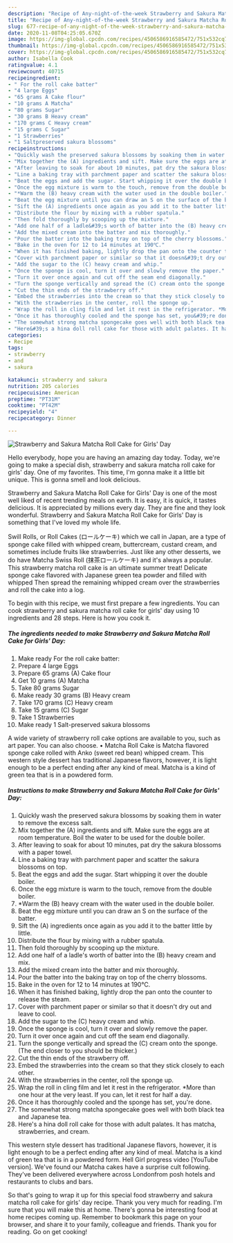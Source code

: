 ```yaml
---
description: "Recipe of Any-night-of-the-week Strawberry and Sakura Matcha Roll Cake for Girls&amp;#39; Day"
title: "Recipe of Any-night-of-the-week Strawberry and Sakura Matcha Roll Cake for Girls&amp;#39; Day"
slug: 677-recipe-of-any-night-of-the-week-strawberry-and-sakura-matcha-roll-cake-for-girls-and-39-day
date: 2020-11-08T04:25:05.670Z
image: https://img-global.cpcdn.com/recipes/4506586916585472/751x532cq70/strawberry-and-sakura-matcha-roll-cake-for-girls-day-recipe-main-photo.jpg
thumbnail: https://img-global.cpcdn.com/recipes/4506586916585472/751x532cq70/strawberry-and-sakura-matcha-roll-cake-for-girls-day-recipe-main-photo.jpg
cover: https://img-global.cpcdn.com/recipes/4506586916585472/751x532cq70/strawberry-and-sakura-matcha-roll-cake-for-girls-day-recipe-main-photo.jpg
author: Isabella Cook
ratingvalue: 4.1
reviewcount: 40715
recipeingredient:
- " For the roll cake batter"
- "4 large Eggs"
- "65 grams A Cake flour"
- "10 grams A Matcha"
- "80 grams Sugar"
- "30 grams B Heavy cream"
- "170 grams C Heavy cream"
- "15 grams C Sugar"
- "1 Strawberries"
- "1 Saltpreserved sakura blossoms"
recipeinstructions:
- "Quickly wash the preserved sakura blossoms by soaking them in water to remove the excess salt."
- "Mix together the (A) ingredients and sift. Make sure the eggs are at room temperature. Boil the water to be used for the double boiler."
- "After leaving to soak for about 10 minutes, pat dry the sakura blossoms with a paper towel."
- "Line a baking tray with parchment paper and scatter the sakura blossoms on top."
- "Beat the eggs and add the sugar. Start whipping it over the double boiler."
- "Once the egg mixture is warm to the touch, remove from the double boiler."
- "*Warm the (B) heavy cream with the water used in the double boiler."
- "Beat the egg mixture until you can draw an S on the surface of the batter."
- "Sift the (A) ingredients once again as you add it to the batter little by little."
- "Distribute the flour by mixing with a rubber spatula."
- "Then fold thoroughly by scooping up the mixture."
- "Add one half of a ladle&#39;s worth of batter into the (B) heavy cream and mix."
- "Add the mixed cream into the batter and mix thoroughly."
- "Pour the batter into the baking tray on top of the cherry blossoms."
- "Bake in the oven for 12 to 14 minutes at 190℃."
- "When it has finished baking, lightly drop the pan onto the counter to release the steam."
- "Cover with parchment paper or similar so that it doesn&#39;t dry out and leave to cool."
- "Add the sugar to the (C) heavy cream and whip."
- "Once the sponge is cool, turn it over and slowly remove the paper."
- "Turn it over once again and cut off the seam end diagonally."
- "Turn the sponge vertically and spread the (C) cream onto the sponge. (The end closer to you should be thicker.)"
- "Cut the thin ends of the strawberry off."
- "Embed the strawberries into the cream so that they stick closely to each other."
- "With the strawberries in the center, roll the sponge up."
- "Wrap the roll in cling film and let it rest in the refrigerator. *More than one hour at the very least. If you can, let it rest for half a day."
- "Once it has thoroughly cooled and the sponge has set, you&#39;re done."
- "The somewhat strong matcha spongecake goes well with both black tea and Japanese tea."
- "Here&#39;s a hina doll roll cake for those with adult palates. It has matcha, strawberries, and cream."
categories:
- Recipe
tags:
- strawberry
- and
- sakura

katakunci: strawberry and sakura 
nutrition: 205 calories
recipecuisine: American
preptime: "PT31M"
cooktime: "PT42M"
recipeyield: "4"
recipecategory: Dinner

---
```



![Strawberry and Sakura Matcha Roll Cake for Girls&#39; Day](https://img-global.cpcdn.com/recipes/4506586916585472/751x532cq70/strawberry-and-sakura-matcha-roll-cake-for-girls-day-recipe-main-photo.jpg)

Hello everybody, hope you are having an amazing day today. Today, we're going to make a special dish, strawberry and sakura matcha roll cake for girls&#39; day. One of my favorites. This time, I'm gonna make it a little bit unique. This is gonna smell and look delicious.

Strawberry and Sakura Matcha Roll Cake for Girls&#39; Day is one of the most well liked of recent trending meals on earth. It is easy, it is quick, it tastes delicious. It is appreciated by millions every day. They are fine and they look wonderful. Strawberry and Sakura Matcha Roll Cake for Girls&#39; Day is something that I've loved my whole life.

Swill Rolls, or Roll Cakes (ロールケーキ) which we call in Japan, are a type of sponge cake filled with whipped cream, buttercream, custard cream, and sometimes include fruits like strawberries. Just like any other desserts, we do have Matcha Swiss Roll (抹茶ロールケーキ) and it&#39;s always a popular. This strawberry matcha roll cake is an ultimate summer treat! Delicate sponge cake flavored with Japanese green tea powder and filled with whipped Then spread the remaining whipped cream over the strawberries and roll the cake into a log.


To begin with this recipe, we must first prepare a few ingredients. You can cook strawberry and sakura matcha roll cake for girls&#39; day using 10 ingredients and 28 steps. Here is how you cook it.

<!--inarticleads1-->

##### The ingredients needed to make Strawberry and Sakura Matcha Roll Cake for Girls&#39; Day:

1. Make ready  For the roll cake batter:
1. Prepare 4 large Eggs
1. Prepare 65 grams (A) Cake flour
1. Get 10 grams (A) Matcha
1. Take 80 grams Sugar
1. Make ready 30 grams (B) Heavy cream
1. Take 170 grams (C) Heavy cream
1. Take 15 grams (C) Sugar
1. Take 1 Strawberries
1. Make ready 1 Salt-preserved sakura blossoms


A wide variety of strawberry roll cake options are available to you, such as art paper. You can also choose. • Matcha Roll Cake is Matcha flavored sponge cake rolled with Anko (sweet red bean) whipped cream. This western style dessert has traditional Japanese flavors, however, it is light enough to be a perfect ending after any kind of meal. Matcha is a kind of green tea that is in a powdered form. 

<!--inarticleads2-->

##### Instructions to make Strawberry and Sakura Matcha Roll Cake for Girls&#39; Day:

1. Quickly wash the preserved sakura blossoms by soaking them in water to remove the excess salt.
1. Mix together the (A) ingredients and sift. Make sure the eggs are at room temperature. Boil the water to be used for the double boiler.
1. After leaving to soak for about 10 minutes, pat dry the sakura blossoms with a paper towel.
1. Line a baking tray with parchment paper and scatter the sakura blossoms on top.
1. Beat the eggs and add the sugar. Start whipping it over the double boiler.
1. Once the egg mixture is warm to the touch, remove from the double boiler.
1. *Warm the (B) heavy cream with the water used in the double boiler.
1. Beat the egg mixture until you can draw an S on the surface of the batter.
1. Sift the (A) ingredients once again as you add it to the batter little by little.
1. Distribute the flour by mixing with a rubber spatula.
1. Then fold thoroughly by scooping up the mixture.
1. Add one half of a ladle&#39;s worth of batter into the (B) heavy cream and mix.
1. Add the mixed cream into the batter and mix thoroughly.
1. Pour the batter into the baking tray on top of the cherry blossoms.
1. Bake in the oven for 12 to 14 minutes at 190℃.
1. When it has finished baking, lightly drop the pan onto the counter to release the steam.
1. Cover with parchment paper or similar so that it doesn&#39;t dry out and leave to cool.
1. Add the sugar to the (C) heavy cream and whip.
1. Once the sponge is cool, turn it over and slowly remove the paper.
1. Turn it over once again and cut off the seam end diagonally.
1. Turn the sponge vertically and spread the (C) cream onto the sponge. (The end closer to you should be thicker.)
1. Cut the thin ends of the strawberry off.
1. Embed the strawberries into the cream so that they stick closely to each other.
1. With the strawberries in the center, roll the sponge up.
1. Wrap the roll in cling film and let it rest in the refrigerator. *More than one hour at the very least. If you can, let it rest for half a day.
1. Once it has thoroughly cooled and the sponge has set, you&#39;re done.
1. The somewhat strong matcha spongecake goes well with both black tea and Japanese tea.
1. Here&#39;s a hina doll roll cake for those with adult palates. It has matcha, strawberries, and cream.


This western style dessert has traditional Japanese flavors, however, it is light enough to be a perfect ending after any kind of meal. Matcha is a kind of green tea that is in a powdered form. Hell Girl progress video [YouTube version]. We&#39;ve found our Matcha cakes have a surprise cult following. They&#39;ve been delivered everywhere across Londonfrom posh hotels and restaurants to clubs and bars. 

So that's going to wrap it up for this special food strawberry and sakura matcha roll cake for girls&#39; day recipe. Thank you very much for reading. I'm sure that you will make this at home. There's gonna be interesting food at home recipes coming up. Remember to bookmark this page on your browser, and share it to your family, colleague and friends. Thank you for reading. Go on get cooking!
